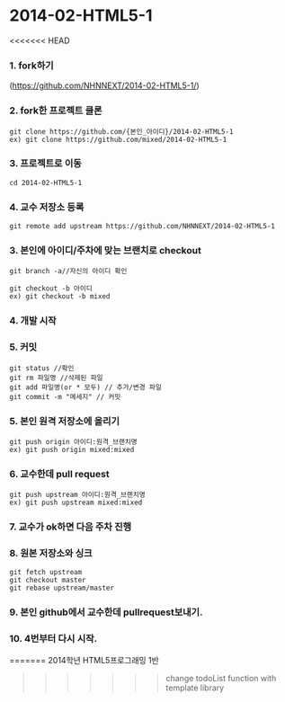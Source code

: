 2014-02-HTML5-1
===============

<<<<<<< HEAD

### 1. fork하기
(https://github.com/NHNNEXT/2014-02-HTML5-1/)

### 2. fork한 프로젝트 클론
```
git clone https://github.com/{본인_아이디}/2014-02-HTML5-1
ex) git clone https://github.com/mixed/2014-02-HTML5-1
```

### 3. 프로젝트로 이동
```
cd 2014-02-HTML5-1
```

### 4. 교수 저장소 등록
```
git remote add upstream https://github.com/NHNNEXT/2014-02-HTML5-1
```

### 3. 본인에 아이디/주차에 맞는 브랜치로 checkout
```
git branch -a//자신의 아이디 확인

git checkout -b 아이디
ex) git checkout -b mixed
```

### 4. 개발 시작

### 5. 커밋
```
git status //확인
git rm 파일명 //삭제된 파일
git add 파일명(or * 모두) // 추가/변경 파일
git commit -m "메세지" // 커밋
```

### 5. 본인 원격 저장소에 올리기
```
git push origin 아이디:원격_브랜치명
ex) git push origin mixed:mixed
```

### 6. 교수한데 pull request
```
git push upstream 아이디:원격_브랜치명
ex) git push upstream mixed:mixed
```

### 7. 교수가 ok하면 다음 주차 진행


### 8. 원본 저장소와 싱크
```
git fetch upstream
git checkout master
git rebase upstream/master
```
### 9. 본인 github에서 교수한데 pullrequest보내기.

### 10. 4번부터 다시 시작.
=======
2014학년 HTML5프로그래밍 1반
>>>>>>> change todoList function with template library
